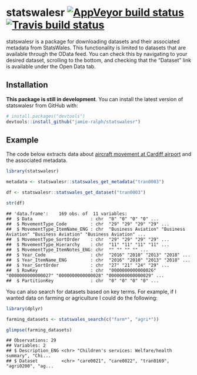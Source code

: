 # statswalesr [![AppVeyor build status](https://ci.appveyor.com/api/projects/status/github/jamie-ralph/statswalesr?branch=master&svg=true)](https://ci.appveyor.com/project/jamie-ralph/statswalesr) [![Travis build status](https://travis-ci.org/jamie-ralph/statswalesr.svg?branch=main)](https://travis-ci.org/jamie-ralph/statswalesr)

statswalesr is a package for downloading datasets and their associated
metadata from StatsWales. This functionality is limited to datasets that
are available through the OData feed. You can check this by navigating
to your desired dataset, scrolling to the bottom, and checking that the
“Dataset” link is available under the Open Data tab.

## Installation

**This package is still in development**. You can install the latest
version of statswalesr from GitHub with:

``` r
# install.packages("devtools")
devtools::install_github("jamie-ralph/statswalesr")
```

## Example

The code below extracts data about [aircraft movement at Cardiff
airport](https://statswales.gov.wales/Catalogue/Transport/Air/aircraftmovementsatcardiffairport-by-movementtype-year)
and the associated metadata.

``` r
library(statswalesr)

metadata <- statswalesr::statswales_get_metadata("tran0003")

df <- statswalesr::statswales_get_dataset("tran0003")
```

``` r
str(df)
```

    ## 'data.frame':    169 obs. of  11 variables:
    ##  $ Data                      : chr  "0" "0" "0" "0" ...
    ##  $ MovementType_Code         : chr  "29" "29" "29" "29" ...
    ##  $ MovementType_ItemName_ENG : chr  "Business Aviation" "Business Aviation" "Business Aviation" "Business Aviation" ...
    ##  $ MovementType_SortOrder    : chr  "29" "29" "29" "29" ...
    ##  $ MovementType_Hierarchy    : chr  "11" "11" "11" "11" ...
    ##  $ MovementType_ItemNotes_ENG: chr  "" "" "" "" ...
    ##  $ Year_Code                 : chr  "2016" "2010" "2013" "2018" ...
    ##  $ Year_ItemName_ENG         : chr  "2016" "2010" "2013" "2018" ...
    ##  $ Year_SortOrder            : chr  "27" "21" "24" "29" ...
    ##  $ RowKey                    : chr  "0000000000000026" "0000000000000027" "0000000000000028" "0000000000000029" ...
    ##  $ PartitionKey              : chr  "0" "0" "0" "0" ...

You can also search for datasets based on key terms. For example, if I
wanted data on farming or agriculture I could do the following:

``` r
library(dplyr)

farming_datasets <- statswales_search(c("farm*", "agri*"))
```

``` r
glimpse(farming_datasets)
```

    ## Observations: 29
    ## Variables: 2
    ## $ Description_ENG <chr> "Children's services: Welfare/health summary", "Chi...
    ## $ Dataset         <chr> "care0021", "care0022", "tran0169", "agri0200", "ag...

